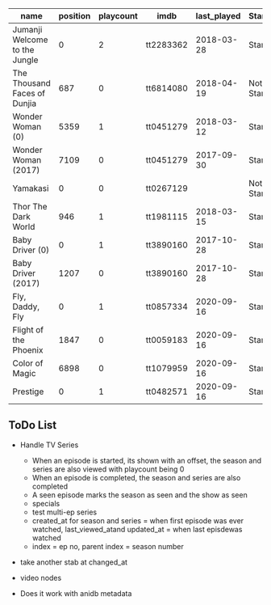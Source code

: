 | name | position | playcount | imdb | last_played | Started | Watched | Paused | Verified |
| --- | --- | --- | --- | --- | --- | --- | --- | --- |
| Jumanji Welcome to the Jungle | 0 | 2 | tt2283362 | 2018-03-28 | Started | Watched | Paused | Yes |
| The Thousand Faces of Dunjia | 687 | 0 | tt6814080 | 2018-04-19 | Not Started | Not Watched | Stopped | Yes |
| Wonder Woman (0) | 5359 | 1 | tt0451279 | 2018-03-12 | Started | Watched | Paused | Yes |
| Wonder Woman (2017) | 7109 | 0 | tt0451279 | 2017-09-30 | Started | Not Watched | Paused  | Yes |
| Yamakasi | 0 | 0 | tt0267129 | | Not Started | Not Watched | Stopped  | Yes |
| Thor The Dark World | 946 | 1 | tt1981115 | 2018-03-15 | Started | Watched | Paused | Yes |
| Baby Driver (0) | 0 | 1 | tt3890160 | 2017-10-28 | Started | Watched | Stopped | Yes |
| Baby Driver (2017) | 1207 | 0 | tt3890160 | 2017-10-28 | Started | Not Watched | Paused | Yes |
| Fly, Daddy, Fly | 0 | 1 | tt0857334 | 2020-09-16 | Started | Watched | Stopped | Yes |
| Flight of the Phoenix | 1847 | 0 | tt0059183 | 2020-09-16 | Started | Not Watched | Paused | Yes|
| Color of Magic | 6898 | 0 | tt1079959 | 2020-09-16 | Started | Not Watched | Paused | Yes|
| Prestige | 0 | 1 | tt0482571 | 2020-09-16 | Started | Watched | Stopped | Yes |



## ToDo List
- Handle TV Series
  - When an episode is started, its shown with an offset, the season and series are also viewed with playcount being 0
  - When an episode is completed, the season and series are also completed
  - A seen episode marks the season as seen and the show as seen
  - specials
  - test multi-ep series
  - created_at for season  and series = when first episode was ever watched, last_viewed_atand updated_at = when last episdewas watched
  - index = ep no, parent index = season number

- take another stab at changed_at
- video nodes
- Does it work with anidb metadata
